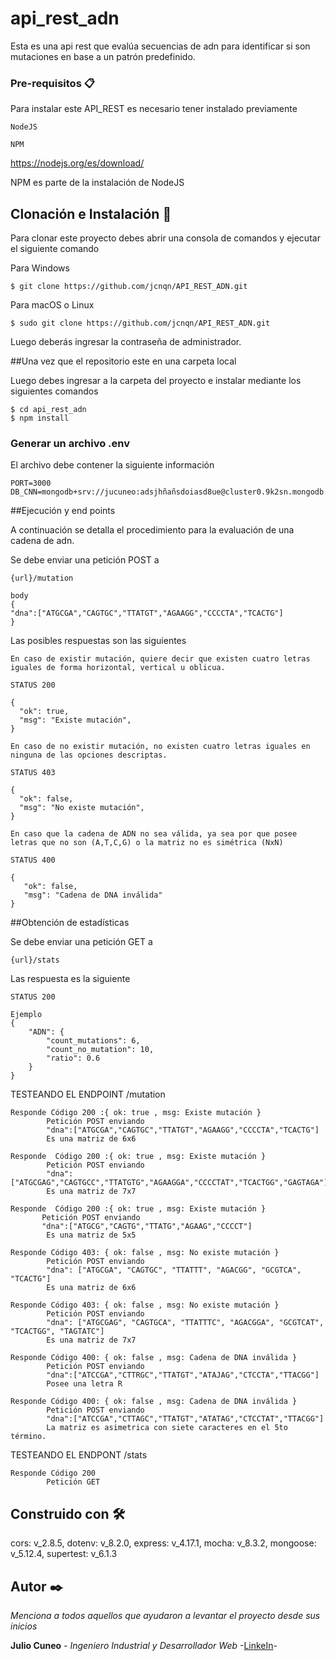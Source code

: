 # api_rest_adn

Esta es una api rest que evalúa secuencias de adn para identificar si son mutaciones en base a un patrón predefinido.

### Pre-requisitos 📋

Para instalar este API_REST es necesario tener instalado previamente
```
NodeJS

NPM

```
https://nodejs.org/es/download/

NPM es parte de la instalación de NodeJS


## Clonación e Instalación 🚀

Para clonar este proyecto debes abrir una consola de comandos y ejecutar el siguiente comando

Para Windows
```
$ git clone https://github.com/jcnqn/API_REST_ADN.git
```

Para macOS o Linux

```
$ sudo git clone https://github.com/jcnqn/API_REST_ADN.git
```
Luego deberás ingresar la contraseña de administrador.

##Una vez que el repositorio este en una carpeta local

Luego debes ingresar a la carpeta del proyecto e instalar mediante los siguientes comandos

```
$ cd api_rest_adn
$ npm install
```
### Generar un archivo .env

El archivo debe contener la siguiente información

```
PORT=3000
DB_CNN=mongodb+srv://jucuneo:adsjhñañsdoiasd8ue@cluster0.9k2sn.mongodb.net/db_adn
```

##Ejecución y end points

A continuación se detalla el procedimiento para la evaluación de una cadena de adn.

Se debe enviar una petición POST a 

```
{url}/mutation

body
{
"dna":["ATGCGA","CAGTGC","TTATGT","AGAAGG","CCCCTA","TCACTG"]
}
```
Las posibles respuestas son las siguientes

```
En caso de existir mutación, quiere decir que existen cuatro letras iguales de forma horizontal, vertical u oblicua.

STATUS 200

{
  "ok": true,
  "msg": "Existe mutación",
}
```

```
En caso de no existir mutación, no existen cuatro letras iguales en ninguna de las opciones descriptas.

STATUS 403

{
  "ok": false,
  "msg": "No existe mutación",
}
```

```
En caso que la cadena de ADN no sea válida, ya sea por que posee letras que no son (A,T,C,G) o la matriz no es simétrica (NxN)

STATUS 400

{
   "ok": false,
   "msg": "Cadena de DNA inválida"
}
```

##Obtención de estadísticas

Se debe enviar una petición GET a

```
{url}/stats
```

Las respuesta es la siguiente

```
STATUS 200

Ejemplo
{
    "ADN": {
        "count_mutations": 6,
        "count_no_mutation": 10,
        "ratio": 0.6
    }
}
```

TESTEANDO EL ENDPOINT /mutation

```
Responde Código 200 :{ ok: true , msg: Existe mutación }
        Petición POST enviando
        "dna":["ATGCGA","CAGTGC","TTATGT","AGAAGG","CCCCTA","TCACTG"]
        Es una matriz de 6x6
```            
```
Responde  Código 200 :{ ok: true , msg: Existe mutación }
        Petición POST enviando
        "dna":["ATGCGAG","CAGTGCC","TTATGTG","AGAAGGA","CCCCTAT","TCACTGG","GAGTAGA"]
        Es una matriz de 7x7
```
```
Responde  Código 200 :{ ok: true , msg: Existe mutación }
       Petición POST enviando
       "dna":["ATGCG","CAGTG","TTATG","AGAAG","CCCCT"]
        Es una matriz de 5x5
```
```
Responde Código 403: { ok: false , msg: No existe mutación }
        Petición POST enviando
        "dna": ["ATGCGA", "CAGTGC", "TTATTT", "AGACGG", "GCGTCA", "TCACTG"]
        Es una matriz de 6x6
```        
```
Responde Código 403: { ok: false , msg: No existe mutación }
        Petición POST enviando
        "dna": ["ATGCGAG", "CAGTGCA", "TTATTTC", "AGACGGA", "GCGTCAT", "TCACTGG", "TAGTATC"]
        Es una matriz de 7x7
```        
```
Responde Código 400: { ok: false , msg: Cadena de DNA inválida }
        Petición POST enviando
        "dna":["ATCCGA","CTTRGC","TTATGT","ATAJAG","CTCCTA","TTACGG"]
        Posee una letra R
```        
```        
Responde Código 400: { ok: false , msg: Cadena de DNA inválida }
        Petición POST enviando
        "dna":["ATCCGA","CTTAGC","TTATGT","ATATAG","CTCCTAT","TTACGG"]
        La matriz es asimetrica con siete caracteres en el 5to término.

```     
TESTEANDO EL ENDPONT /stats
```    
Responde Código 200
        Petición GET        

```


## Construido con 🛠️

cors: v_2.8.5,
dotenv: v_8.2.0,
express: v_4.17.1,
mocha: v_8.3.2,
mongoose: v_5.12.4,
supertest: v_6.1.3




## Autor ✒️

_Menciona a todos aquellos que ayudaron a levantar el proyecto desde sus inicios_

**Julio Cuneo** - *Ingeniero Industrial y Desarrollador Web* -[LinkeIn]( https://www.linkedin.com/in/juliocuneo/)-
